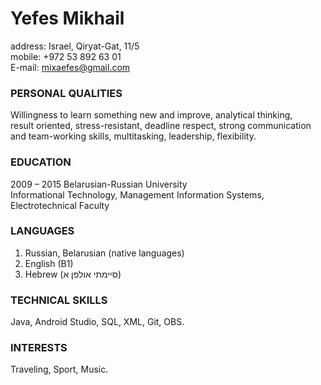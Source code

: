 # Yefes Mikhail
address: Israel, Qiryat-Gat, 11/5  
mobile: +972 53 892 63 01  
E-mail: mixaefes@gmail.com  

### PERSONAL QUALITIES 
Willingness to learn something new and improve, analytical thinking,  
result oriented, stress-resistant, deadline respect, strong communication  
and team-working skills, multitasking, leadership, flexibility.  
### EDUCATION
2009 – 2015 Belarusian-Russian University  
Informational Technology, Management Information Systems,
Electrotechnical Faculty
### LANGUAGES
1. Russian, Belarusian (native languages)
1. English (B1)
1. Hebrew (סיימתי אולפן א)
### TECHNICAL SKILLS
Java, Android Studio, SQL, XML, Git, OBS.
### INTERESTS 
Traveling, Sport, Music.
